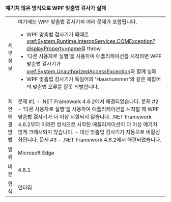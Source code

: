 ### <a name="wpf-spell-checking-fails-in-unexpected-ways"></a>예기치 않은 방식으로 WPF 맞춤법 검사가 실패

|   |   |
|---|---|
|세부 정보|여기에는 WPF 맞춤법 검사기의 여러 문제가 포함됩니다.<ul><li>WPF 맞춤법 검사기가 때때로 <xref:System.Runtime.InteropServices.COMException?displayProperty=name>을 throw</li><li>'다른 사용자로 실행'을 사용하여 애플리케이션을 시작하면 WPF 맞춤법 검사기가 <xref:System.UnauthorizedAccessException>과 함께 실패</li><li>WPF 맞춤법 검사기가 독일어의 'Hausnummer'와 같은 복합어의 맞춤법 오류를 잘못 식별합니다.</li></ul>|
|제안 해결 방법|문제 #1 - .NET Framework 4.6.2에서 해결되었습니다. 문제 #2 - '다른 사용자로 실행'을 사용하여 애플리케이션을 시작할 때 WPF 맞춤법 검사기가 더 이상 지원되지 않습니다. .NET Framework 4.6.2부터 이러한 방식으로 시작된 애플리케이션이 더 이상 예기치 않게 크래시되지 않습니다. - 대신 맞춤법 검사기가 자동으로 비활성화됩니다. 문제 #3 - .NET Framework 4.6.2에서 해결되었습니다.|
|범위|Microsoft Edge|
|버전|4.6.1|
|형식|런타임|

